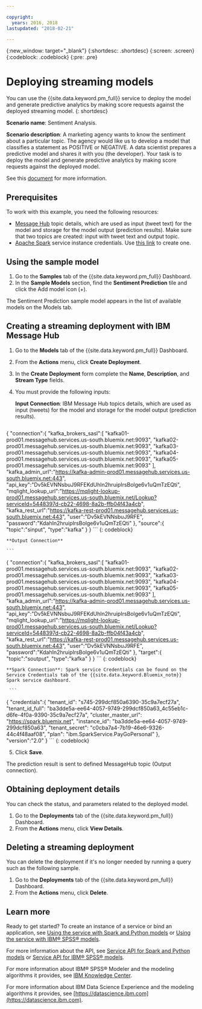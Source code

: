 ```yaml
---

copyright:
  years: 2016, 2018
lastupdated: "2018-02-21"

---
```


{:new_window: target="_blank"}
{:shortdesc: .shortdesc}
{:screen: .screen}
{:codeblock: .codeblock}
{:pre: .pre}

# Deploying streaming models

You can use the {{site.data.keyword.pm_full}} service to deploy the model and
generate predictive analytics by making score requests against the deployed streaming model.
{: shortdesc}

**Scenario name**: Sentiment Analysis.

**Scenario description**: A marketing agency wants to know the
sentiment about a particular topic. The agency would like us to
develop a model that classifies a statement as POSITIVE or
NEGATIVE. A data scientist prepares a predictive model and shares
it with you (the developer). Your task is to deploy the model and
generate predictive analytics by making score requests against
the deployed model.

See this [document](https://github.com/pmservice/tweet-sentiment-prediction) for more information.

## Prerequisites

To work with this example, you need the following resources:

* [Message Hub](https://console.bluemix.net/catalog/services/message-hub) topic details, which are used as input (tweet text) for the model and storage for the model output (prediction results). Make sure that two topics are created: input with tweet text and output topic.
* [Apache Spark](https://console.bluemix.net/catalog/services/apache-spark) service instance credentials. Use [this link](https://console.bluemix.net/catalog/services/apache-spark) to create one.


## Using the sample model

1. Go to the **Samples** tab of the {{site.data.keyword.pm_full}}
   Dashboard.
2. In the **Sample Models** section, find the **Sentiment Prediction**
   tile and click the Add model icon (+).

The Sentiment Prediction sample model appears in the list
of available models on the Models tab.


## Creating a streaming deployment with IBM Message Hub

1.  Go to the **Models** tab of the {{site.data.keyword.pm_full}} Dashboard.
2.  From the **Actions** menu, click **Create Deployment**.
3.  In the **Create Deployment** form complete the **Name**, **Description**, and **Stream Type** fields.
4.  You must provide the following inputs:

    **Input Connection**: IBM Message Hub topics details, which are used as input (tweets) for the model and storage for the model output  (prediction results).

    ```
  {
     "connection":{
        "kafka_brokers_sasl":[
           "kafka01-prod01.messagehub.services.us-south.bluemix.net:9093",
           "kafka02-prod01.messagehub.services.us-south.bluemix.net:9093",
           "kafka03-prod01.messagehub.services.us-south.bluemix.net:9093",
           "kafka04-prod01.messagehub.services.us-south.bluemix.net:9093",
           "kafka05-prod01.messagehub.services.us-south.bluemix.net:9093"
        ],
        "kafka_admin_url":"https://kafka-admin-prod01.messagehub.services.us-south.bluemix.net:443",
        "api_key":"Dv5kEVNNsbuJ9RFEKdUhIn2hruipIrsBolge6v1uQmTzEQti",
        "mqlight_lookup_url":"https://mqlight-lookup-prod01.messagehub.services.us-south.bluemix.net/Lookup?serviceId=5448397d-cb22-4698-8a2b-ffb04f43a4cb",
        "kafka_rest_url":"https://kafka-rest-prod01.messagehub.services.us-south.bluemix.net:443",
        "user":"Dv5kEVNNsbuJ9RFE",
        "password":"KdahIn2hruipIrsBolge6v1uQmTzEQti"
     },
     "source":{
        "topic":"sinput",
        "type":"kafka"
     }
  }
    ```
    {: codeblock}

    **Output Connection**

    ```
 {
    "connection":{
       "kafka_brokers_sasl":[
          "kafka01-prod01.messagehub.services.us-south.bluemix.net:9093",
          "kafka02-prod01.messagehub.services.us-south.bluemix.net:9093",
          "kafka03-prod01.messagehub.services.us-south.bluemix.net:9093",
          "kafka04-prod01.messagehub.services.us-south.bluemix.net:9093",
          "kafka05-prod01.messagehub.services.us-south.bluemix.net:9093"
       ],
       "kafka_admin_url":"https://kafka-admin-prod01.messagehub.services.us-south.bluemix.net:443",
       "api_key":"Dv5kEVNNsbuJ9RFEKdUhIn2hruipIrsBolge6v1uQmTzEQti",
       "mqlight_lookup_url":"https://mqlight-lookup-prod01.messagehub.services.us-south.bluemix.net/Lookup?serviceId=5448397d-cb22-4698-8a2b-ffb04f43a4cb",
       "kafka_rest_url":"https://kafka-rest-prod01.messagehub.services.us-south.bluemix.net:443",
       "user":"Dv5kEVNNsbuJ9RFE",
       "password":"KdahIn2hruipIrsBolge6v1uQmTzEQti"
    },
    "target":{
       "topic":"soutput",
       "type":"kafka"
    }
 }
    ```
    {: codeblock}

    **Spark Connection**: Spark service Credentials can be found on the Service Credentials tab of the {{site.data.keyword.Bluemix_notm}} Spark service dashboard.

     ```
{
     "credentials":{
       "tenant_id": "s745-299dcf850a6390-35c9a7ecf27a",
       "tenant_id_full": "ba3dde5a-ee64-4057-9749-299dcf850a63_4c55eb1c-d6fe-4f0a-9390-35c9a7ecf27a",
       "cluster_master_url": "https://spark.bluemix.net",
       "instance_id": "ba3dde5a-ee64-4057-9749-299dcf850a63",
       "tenant_secret": "c0cba7a4-7b19-46e6-9326-44c4f48aaf08",
       "plan": "ibm.SparkService.PayGoPersonal"
     },
     "version":"2.0"
}
     ```
     {: codeblock}

5. Click **Save**.

The prediction result is sent to defined MessageHub topic (Output connection).

## Obtaining deployment details

You can check the status, and parameters related to the deployed model.

1. Go to the **Deployments** tab of the {{site.data.keyword.pm_full}}
   Dashboard.
2. From the **Actions** menu, click **View Details**.

## Deleting a streaming deployment

You can delete the deployment if it's no longer needed by running a
query such as the following sample.

1. Go to the **Deployments** tab of the {{site.data.keyword.pm_full}}
   Dashboard.
2. From the **Actions** menu, click **Delete**.

## Learn more

Ready to get started? To create an instance of a service or bind
an application, see [Using the service with Spark and Python models](using_pm_service_dsx.html) or
[Using the service with IBM® SPSS® models](using_pm_service.html).

For more information about the API, see [Service API for Spark and Python models](pm_service_api_spark.html) or [Service
API for IBM® SPSS® models](pm_service_api_spss.html).

For more information about IBM® SPSS® Modeler and the modeling algorithms it
provides, see [IBM Knowledge Center](https://www.ibm.com/support/knowledgecenter/SS3RA7).

For more information about IBM Data Science Experience and the modeling
algorithms it provides, see [https://datascience.ibm.com](https://datascience.ibm.com).
